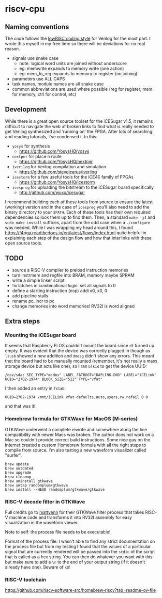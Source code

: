 # riscv-cpu

## Naming conventions

The code follows the [lowRISC coding style](https://github.com/lowRISC/style-guides/blob/master/VerilogCodingStyle.md) for Verilog for the most part. I wrote this myself in my free time so there will be deviations for no real reason.

* signals use snake case
	- note: logical word units are joined without underscore
	- eg: memwrite expands to memory write (one action)
	- eg: mem_to_reg expands to memory to register (no joining)
* parameters use ALL CAPS
* task names, module names are all snake case
* common abbreviations are used where possible (reg for register, mem for memory, ctrl for control, etc)

## Development

While there is a great open source toolset for the iCESugar v1.5, it remains difficult to navigate the web of broken links to find what is really needed to get Verilog synthesized and 'running on' the FPGA. After lots of searching and reading tutorials, I've condensed it to this:

* `yosys` for synthesis 
	- https://github.com/YosysHQ/yosys
* `nextpnr` for place n route
	- https://github.com/YosysHQ/nextpnr
* `iverilog` for Verilog compilation and simulation
	- https://github.com/steveicarus/iverilog
* `icestorm` for a few useful tools for the iCE40 family of FPGAs
	- https://github.com/YosysHQ/icestorm
* `icesprog` for uploading the bitstream to the iCESugar board specifically
	- http://github.com/wuxx/icesugar

I recommend building each of these tools from source to ensure the latest (working) version and in the case of `icesprog` you'll also need to add the binary directory to your `$PATH`. Each of these tools has their own required dependencies so look them up to find them. Then, a standard `make -j4` and `sudo make install` suffices, apart from the odd case when a `./configure` was needed. While I was wrapping my head around this, I found https://f4pga.readthedocs.io/en/latest/flows/index.html quite helpful in explaining each step of the design flow and how that interlinks with these open source tools.

## TODO

* source a RISC-V compiler to preload instruction memories
* turn instrmem and regfile into BRAM, memory maybe SPRAM
* write a simple linker script
* fix latches in combinational logic: set all signals to 0
* define a starting instruction (nop) addi x0, x0, 0
* add pipeline stalls
* rename pc_incr to pc
* change memories into word memories! RV32I is word aligned

## Extra steps

### Mounting the iCESugar board

It seems that Raspberry Pi OS couldn't mount the board since `df` turned up empty. It was evident that the device was correctly plugged in though as `lsusb` showed a new addition and `dmesg` didn't show any errors. This meant that the board had to be manually mounted (remember, it's not really a mass storage device but acts like one), so I ran `blkid` to get the device UUID:

```
/dev/sda: SEC_TYPE="msdos" LABEL_FATBOOT="DAPLINK-DND" LABEL="iCELink" UUID="2702-1974" BLOCK_SIZE="512" TYPE="vfat"
```

I then added an entry in `fstab`:

```
UUID=2702-1974 /mnt/iCELink vfat defaults,auto,users,rw,nofail 0 0
```

and that was it!

### Homebrew formula for  GTKWave for MacOS (M-series)

GTKWave underwent a complete rewrite and somewhere along the line compatibility with newer Macs was broken. The author does not work on a Mac so couldn't provide correct build instructions. Some nice guy on the internet created a custom Homebrew formula with all the right steps to compile from source. I'm also testing a new waveform visualizer called "surfer".

```
brew update
brew outdated
brew upgrade
brew cleanup
brew uninstall gtkwave
brew untap randomplum/gtkwave
brew install --HEAD randomplum/gtkwave/gtkwave
```

### RISC-V decode filter in GTKWave

Full credits go to [mattvenn](https://github.com/mattvenn/gtkwave-python-filter-process) for their GTKWave filter process that takes RISC-V machine code and transforms it into RV32I assembly for easy visualization in the waveform viewer.

Note to self: the process file needs to be executable!

Format of the process file: I wasn't able to find any strict documentation on the process file but from my testing I found that the values of a particular signal that are currently rendered will be passed into the `stdin` of the script that is called as a hex string. You can then do whatever you want with this but make sure to add a `\n` to the end of your output string (if it doesn't already have one). Beware of `x`s!

### RISC-V toolchain

https://github.com/riscv-software-src/homebrew-riscv?tab=readme-ov-file
